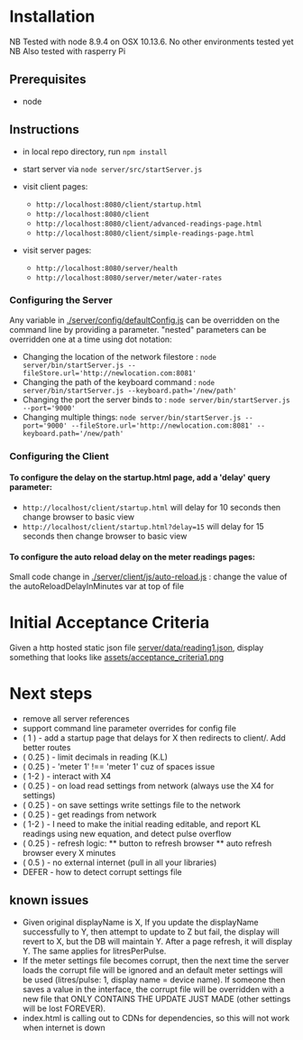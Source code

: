
# Installation
NB Tested with node 8.9.4 on OSX 10.13.6. No other environments tested yet 
NB Also tested with rasperry Pi 

## Prerequisites

* node

## Instructions

* in local repo directory, run `npm install`
* start server via `node server/src/startServer.js`
* visit client pages:

    * `http://localhost:8080/client/startup.html`
    * `http://localhost:8080/client`
    * `http://localhost:8080/client/advanced-readings-page.html`
    * `http://localhost:8080/client/simple-readings-page.html`
    
* visit server pages:
 
    * `http://localhost:8080/server/health`
    * `http://localhost:8080/server/meter/water-rates`

### Configuring the Server

 Any variable in [./server/config/defaultConfig.js](server/config/defaultConfig.js) can be overridden on the command line by providing a parameter. "nested" parameters can be overridden one at a time using dot notation:
 
* Changing the location of the network filestore : `node server/bin/startServer.js --fileStore.url='http://newlocation.com:8081'` 
* Changing the path of the keyboard command : `node server/bin/startServer.js --keyboard.path='/new/path'` 
* Changing the port the server binds to : `node server/bin/startServer.js --port='9000'` 
* Changing multiple things: `node server/bin/startServer.js --port='9000' --fileStore.url='http://newlocation.com:8081' --keyboard.path='/new/path'`

### Configuring the Client

#### To configure the delay on the startup.html page, add a 'delay' query parameter:

* `http://localhost/client/startup.html` will delay for 10 seconds then change browser to basic view 
* `http://localhost/client/startup.html?delay=15` will delay for 15 seconds then change browser to basic view 

#### To configure the auto reload delay on the meter readings pages:

Small code change in [./server/client/js/auto-reload.js](server/client/js/auto-reload.js) : change the value of the autoReloadDelayInMinutes var at top of file

# Initial Acceptance Criteria

Given a http hosted static json file [server/data/reading1.json](server/data/reading1.json), display something that looks like [assets/acceptance_criteria1.png](assets/acceptance_criteria1.png)

# Next steps

* remove all server references
* support command line parameter overrides for config file
* ( 1 ) - add a startup page that delays for X then redirects to client/. Add better routes
* ( 0.25 ) - limit decimals in reading (K.L)
* ( 0.25 ) - 'meter 1' !== 'meter 1' cuz of spaces issue
* ( 1-2 ) - interact with X4
* ( 0.25 ) - on load read settings from network (always use the X4 for settings)
* ( 0.25 ) - on save settings write settings file to the network
* ( 0.25 ) - get readings from network
* ( 1-2  ) - I need to make the initial reading editable, and report KL readings using new equation, and detect pulse overflow
* ( 0.25 ) - refresh logic:
  ** button to refresh browser
  ** auto refresh browser every X minutes
* ( 0.5 ) - no external internet (pull in all your libraries)
* DEFER - how to detect corrupt settings file

## known issues

* Given original displayName is X, If you update the displayName successfully to Y, then attempt to update to Z but fail, the display will revert to X, but the DB will maintain Y. After a page refresh, it will display Y. The same applies for litresPerPulse.
* If the meter settings file becomes corrupt, then the next time the server loads the corrupt file will be ignored and an default meter settings will be used (litres/pulse: 1, display name = device name). If someone then saves a value in the interface, the corrupt file will be overridden with a new file that ONLY CONTAINS THE UPDATE JUST MADE (other settings will be lost FOREVER).
* index.html is calling out to CDNs for dependencies, so this will not work when internet is down 
